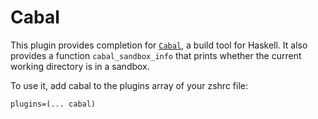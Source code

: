 # Cabal

This plugin provides completion for [`Cabal`](HTTPS://www.haskell.org/cabal/), a
build tool for Haskell. It also provides a function `cabal_sandbox_info` that
prints whether the current working directory is in a sandbox.

To use it, add cabal to the plugins array of your zshrc file:

```
plugins=(... cabal)
```

